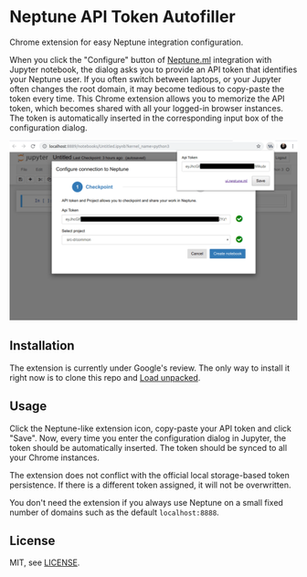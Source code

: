 # Neptune API Token Autofiller

Chrome extension for easy Neptune integration configuration.

When you click the "Configure" button of [Neptune.ml](https://neptune.ml) integration with Jupyter notebook, the dialog asks you to provide an API token that identifies your Neptune user. If you often switch between laptops, or your Jupyter often changes the root domain, it may become tedious to copy-paste the token every time. This Chrome extension allows you to memorize the API token, which becomes shared with all your logged-in browser instances. The token is automatically inserted in the corresponding input box of the configuration dialog.

![screenshot](screen.png)

## Installation

The extension is currently under Google's review. The only way to install it right now is to clone this repo and [Load unpacked](https://stackoverflow.com/a/24577660/69708).

## Usage

Click the Neptune-like extension icon, copy-paste your API token and click "Save". Now, every time you enter the configuration dialog in Jupyter, the token should be automatically inserted. The token should be synced to all your Chrome instances.

The extension does not conflict with the official local storage-based token persistence. If there is a different token assigned, it will not be overwritten.

You don't need the extension if you always use Neptune on a small fixed number of domains such as the default `localhost:8888`.

## License

MIT, see [LICENSE](LICENSE).
